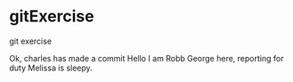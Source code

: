 # gitExercise

git exercise

Ok, charles has made a commit
Hello I am Robb
George here, reporting for duty
Melissa is sleepy.

